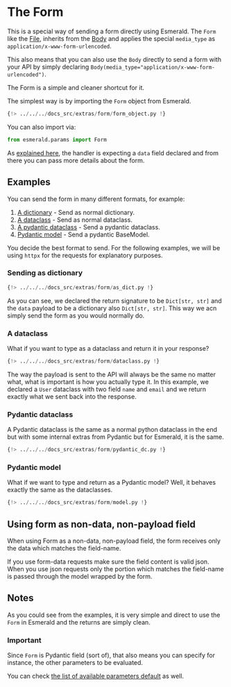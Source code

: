 # The Form

This is a special way of sending a form directly using Esmerald. The `Form` like the
[File](./upload-files.md), inherits from the [Body](./body-fields.md) and applies the special
`media_type` as `application/x-www-form-urlencoded`.

This also means that you can also use the `Body` directly to send a form with your API by simply
declaring `Body(media_type="application/x-www-form-urlencoded")`.

The Form is a simple and cleaner shortcut for it.

The simplest way is by importing the `Form` object from Esmerald.

```python hl_lines="7"
{!> ../../../docs_src/extras/form/form_object.py !}
```

You can also import via:

```python
from esmerald.params import Form
```

As [explained here](./request-data.md#request-data), the handler is expecting a `data` field declared and from there
you can pass more details about the form.

## Examples

You can send the form in many different formats, for example:

1. [A dictionary](#sending-as-dictionary) - Send as normal dictionary.
2. [A dataclass](#a-dataclass) - Send as normal dataclass.
3. [A pydantic dataclass](#pydantic-dataclass) - Send a pydantic dataclass.
4. [Pydantic model](#pydantic-model) - Send a pydantic BaseModel.

You decide the best format to send. For the following examples, we will be using `httpx` for the
requests for explanatory purposes.

### Sending as dictionary

```python hl_lines="9 20 23"
{!> ../../../docs_src/extras/form/as_dict.py !}
```

As you can see, we declared the return signature to be `Dict[str, str]` and the `data` payload to
be a dictionary also `Dict[str, str]`. This way we acn simply send the form as you would normally
do.

### A dataclass

What if you want to type as a dataclass and return it in your response?

```python hl_lines="15 26 29"
{!> ../../../docs_src/extras/form/dataclass.py !}
```

The way the payload is sent to the API will always be the same no matter what, what is important
is how you actually type it. In this example, we declared a `User` dataclass with two field
`name` and `email` and we return exactly what we sent back into the response.


### Pydantic dataclass

A Pydantic dataclass is the same as a normal python dataclass in the end but with some internal
extras from Pydantic but for Esmerald, it is the same.

```python hl_lines="14 25 28"
{!> ../../../docs_src/extras/form/pydantic_dc.py !}
```

### Pydantic model

What if we want to type and return as a Pydantic model? Well, it behaves exactly the same as the
dataclasses.

```python hl_lines="13 24 27"
{!> ../../../docs_src/extras/form/model.py !}
```

## Using form as non-data, non-payload field

When using Form as a non-data, non-payload field, the form receives only the data which matches the field-name.

If you use form-data requests make sure the field content is valid json.
When you use json requests only the portion which matches the field-name is passed through the model wrapped by the form.

## Notes

As you could see from the examples, it is very simple and direct to use the `Form` in Esmerald and
the returns are simply clean.

### Important

Since `Form` is Pydantic field (sort of), that also means you can specify for instance,
the other parameters to be evaluated.

You can check [the list of available parameters default](https://docs.pydantic.dev/latest/api/fields/#pydantic.fields.FieldInfo)
as well.
